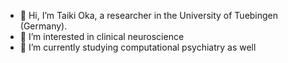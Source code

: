 - 👋 Hi, I’m Taiki Oka, a researcher in the University of Tuebingen (Germany).
- 👀 I’m interested in clinical neuroscience
- 🌱 I’m currently studying computational psychiatry as well

<!---
TOka-dec/TOka-dec is a ✨ special ✨ repository because its `README.md` (this file) appears on your GitHub profile.
You can click the Preview link to take a look at your changes.
--->
